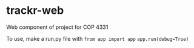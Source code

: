 # trackr-web
Web component of project for COP 4331

To use, make a run.py file with
`from app import app`
`app.run(debug=True)`